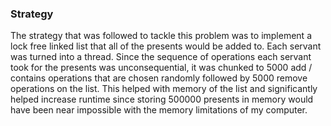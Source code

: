 ### Strategy
The strategy that was followed to tackle this problem was to implement a lock free linked list that all of the presents would be added to. Each servant was turned into a thread. Since the sequence of operations each servant took for the presents was unconsequential, it was chunked to 5000 add / contains operations that are chosen randomly followed by 5000 remove operations on the list. This helped with memory of the list and significantly helped increase runtime since storing 500000 presents in memory would have been near impossible with the memory limitations of my computer.